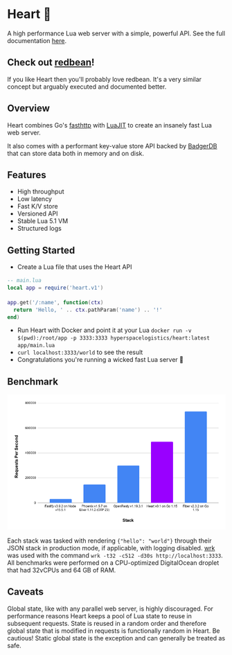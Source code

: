 # Heart 💜

A high performance Lua web server with a simple, powerful API. See the full documentation [here](https://heart.hyperspacelogistics.com/).

## Check out [redbean](https://redbean.dev/)!

If you like Heart then you'll probably love redbean. It's a very similar concept but arguably executed and documented better. 

## Overview

Heart combines Go's [fasthttp](https://github.com/valyala/fasthttp) with [LuaJIT](https://luajit.org/)
to create an insanely fast Lua web server.

It also comes with a performant key-value store API backed by [BadgerDB](https://github.com/dgraph-io/badger)
that can store data both in memory and on disk.

## Features

- High throughput
- Low latency
- Fast K/V store
- Versioned API
- Stable Lua 5.1 VM
- Structured logs

## Getting Started

- Create a Lua file that uses the Heart API

```Lua
-- main.lua
local app = require('heart.v1')

app.get('/:name', function(ctx)
  return 'Hello, ' .. ctx.pathParam('name') .. '!'
end)
```

- Run Heart with Docker and point it at your Lua `docker run -v $(pwd):/root/app -p 3333:3333 hyperspacelogistics/heart:latest app/main.lua`
- `curl localhost:3333/world` to see the result
- Congratulations you're running a wicked fast Lua server 🎊

## Benchmark

![Benchmark](benchmark.png)

Each stack was tasked with rendering `{"hello": "world"}` through their JSON stack in production mode, if applicable, with logging disabled.
[wrk](https://github.com/wg/wrk) was used with the command `wrk -t32 -c512 -d30s http://localhost:3333`.
All benchmarks were performed on a CPU-optimized DigitalOcean droplet that had 32vCPUs and 64 GB of RAM.

## Caveats

Global state, like with any parallel web server, is highly discouraged. For performance reasons Heart keeps a
pool of Lua state to reuse in subsequent requests. State is reused in a random order and therefore global state that
is modified in requests is functionally random in Heart. Be cautious! Static global state is the exception
and can generally be treated as safe.

